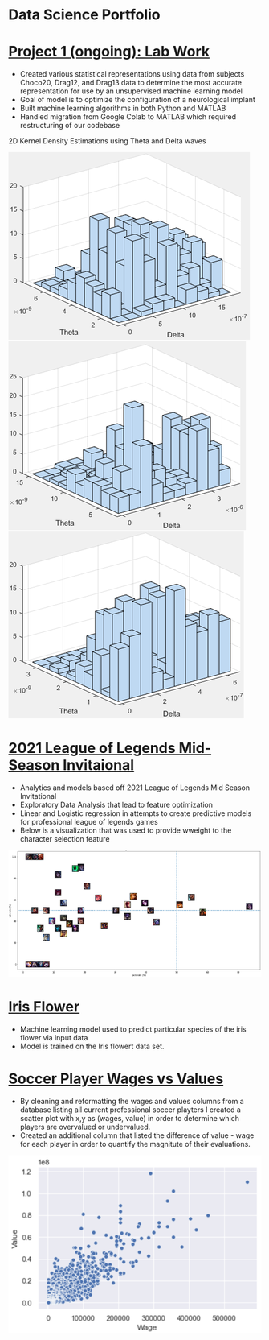 # Data Science Portfolio

# [Project 1 (ongoing): Lab Work](https://github.com/mcooper98/lab_work)
* Created various statistical representations using data from subjects Choco20, Drag12, and Drag13 data to determine the most accurate representation for use by an unsupervised machine learning model
* Goal of model is to optimize the configuration of a neurological implant
* Built machine learning algorithms in both Python and MATLAB
* Handled migration from Google Colab to MATLAB which required restructuring of our codebase

2D Kernel Density Estimations using Theta and Delta waves

![](Images/Choco20_mvkde.png)
![](Images/Drag12_mvkde.png)
![](Images/Drag13_mvkde.png)

# [2021 League of Legends Mid-Season Invitaional](https://github.com/mcooper98/MSI_2021)
* Analytics and models based off 2021 League of Legends Mid Season Invitational
* Exploratory Data Analysis that lead to feature optimization
* Linear and Logistic regression in attempts to create predictive models for professional league of legends games 
* Below is a visualization that was used to provide wweight to the character selection feature

![](Images/win_vs_pick_rate.png)

# [Iris Flower](https://github.com/mcooper98/iris_flower)
* Machine learning model used to predict particular species of the iris flower via input data
* Model is trained on the Iris flowert data set. 

# [Soccer Player Wages vs Values](https://github.com/mcooper98/Soccer_wage_vs_value)
* By cleaning and reformatting the wages and values columns from a database listing all current professional soccer playters I created a scatter plot with x,y as (wages, value) in order to determine which players are overvalued or undervalued. 
* Created an additional column that listed the difference of value - wage for each player in order to quantify the magnitute of their evaluations. 

![](Images/soccer2019_wages_vs_values.png)

